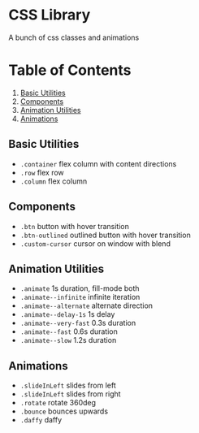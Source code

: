 # CSS Library

A bunch of css classes and animations

# Table of Contents

1. [Basic Utilities](#basic-utilities)
2. [Components](#components)
3. [Animation Utilities](#animation-utilities)
4. [Animations](#animations)

## Basic Utilities

- `.container` flex column with content directions
- `.row` flex row
- `.column` flex column

## Components

- `.btn` button with hover transition
- `.btn-outlined` outlined button with hover transition
- `.custom-cursor` cursor on window with blend

## Animation Utilities

- `.animate` 1s duration, fill-mode both
- `.animate--infinite` infinite iteration
- `.animate--alternate` alternate direction
- `.animate--delay-1s` 1s delay
- `.animate--very-fast` 0.3s duration
- `.animate--fast` 0.6s duration
- `.animate--slow` 1.2s duration

## Animations

- `.slideInLeft` slides from left
- `.slideInLeft` slides from right
- `.rotate` rotate 360deg
- `.bounce` bounces upwards
- `.daffy` daffy
